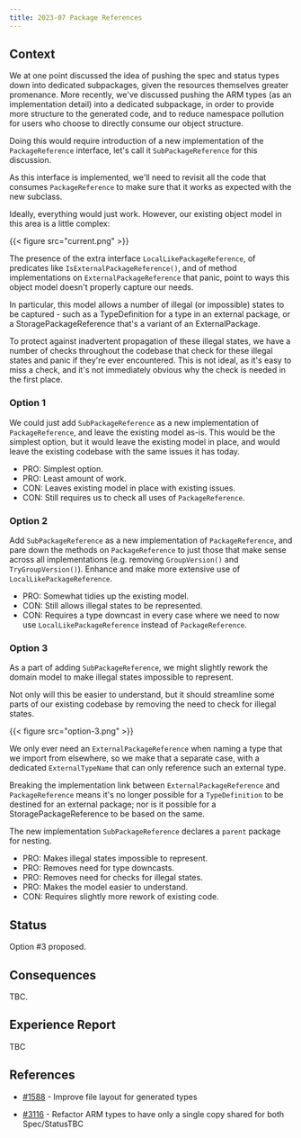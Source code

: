 ```yaml
---
title: 2023-07 Package References
---
```


## Context

We at one point discussed the idea of pushing the spec and status types down into dedicated subpackages, given the resources themselves greater promenance. More recently, we've discussed pushing the ARM types (as an implementation detail) into a dedicated subpackage, in order to provide more structure to the generated code, and to reduce namespace pollution for users who choose to directly consume our object structure.

Doing this would require introduction of a new implementation of the `PackageReference` interface, let's call it `SubPackageReference` for this discussion.

As this interface is implemented, we'll need to revisit all the code that consumes `PackageReference` to make sure that it works as expected with the new subclass.

Ideally, everything would just work. However, our existing object model in this area is a little complex:

{{< figure src="current.png" >}}

<!-- yuml.me class diagram

[<<interface>>;PackageReference]

[PackageReference]<>--[LocalPackageReference]
[PackageReference]<>--[StoragePackageReference]
[PackageReference]<>--[ExternalPackageReference]

[TypeName;Name string]--packageReference >[PackageReference]

[TypeDefinition]--name >[TypeName]
[TypeDefinition]--theType >[Type]

[Type]<>--[TypeName]

[<<interface>>;LocalLikePackageReference]<>--[LocalPackageReference]
[LocalLikePackageReference]<>--[StoragePackageReference]

[StoragePackageReference]-inner >[PackageReference]

-->

The presence of the extra interface `LocalLikePackageReference`, of predicates like `IsExternalPackageReference()`, and of method implementations on `ExternalPackageReference` that panic, point to ways this object model doesn't properly capture our needs.

In particular, this model allows a number of illegal (or impossible) states to be captured - such as a TypeDefinition for a type in an external package, or a StoragePackageReference that's a variant of an ExternalPackage. 

To protect against inadvertent propagation of these illegal states, we have a number of checks throughout the codebase that check for these illegal states and panic if they're ever encountered. This is not ideal, as it's easy to miss a check, and it's not immediately obvious why the check is needed in the first place.

### Option 1

We could just add `SubPackageReference` as a new implementation of `PackageReference`, and leave the existing model as-is. This would be the simplest option, but it would leave the existing model in place, and would leave the existing codebase with the same issues it has today.

* PRO: Simplest option.
* PRO: Least amount of work.
* CON: Leaves existing model in place with existing issues.
* CON: Still requires us to check all uses of `PackageReference`.

### Option 2

Add `SubPackageReference` as a new implementation of `PackageReference`, and pare down the methods on `PackageReference` to just those that make sense across all implementations (e.g. removing `GroupVersion()` and `TryGroupVersion()`). Enhance and make more extensive use of `LocalLikePackageReference`.

<!-- yuml.me class diagram

[<<interface>>;PackageReference]

[PackageReference]<>--[LocalPackageReference]
[PackageReference]<>--[StoragePackageReference]
[PackageReference]<>--[ExternalPackageReference]

[TypeName;Name string]--packageReference >[PackageReference]

[TypeDefinition]--name >[TypeName]
[TypeDefinition]--theType >[Type]

[Type]<>--[TypeName]

[<<interface>>;LocalLikePackageReference]<>--[LocalPackageReference]
[LocalLikePackageReference]<>--[StoragePackageReference]

[StoragePackageReference]-inner >[PackageReference]

[PackageReference]<>--[SubPackageReference]
[SubPackageReference]-parent >[PackageReference]

-->

* PRO: Somewhat tidies up the existing model.
* CON: Still allows illegal states to be represented.
* CON: Requires a type downcast in every case where we need to now use `LocalLikePackageReference` instead of `PackageReference`.

### Option 3

As a part of adding `SubPackageReference`, we might slightly rework the domain model to make illegal states impossible to represent.

Not only will this be easier to understand, but it should streamline some parts of our existing codebase by removing the need to check for illegal states.

{{< figure src="option-3.png" >}}

<!-- yuml.me class diagram

[<<interface>>;PackageReference]
[PackageReference]<>--[LocalPackageReference]
[PackageReference]<>--[StoragePackageReference]
[PackageReference]<>--[SubPackageReference]

[TypeName;Name string]--packageReference >[PackageReference]

[TypeDefinition]--name >[TypeName]
[TypeDefinition]--theType >[Type]

[Type]<>--[TypeName]
[Type]<>--[ExternalTypeName]

[StoragePackageReference]-inner >[PackageReference]
[SubPackageReference]-parent >[PackageReference]

[ExternalTypeName;Name string]--packageReference >[ExternalPackageReference]

-->

We only ever need an `ExternalPackageReference` when naming a type that we import from elsewhere, so we make that a separate case, with a dedicated `ExternalTypeName` that can only reference such an external type.

Breaking the implementation link between `ExternalPackageReference` and `PackageReference` means it's no longer possible for a `TypeDefinition` to be destined for an external package; nor is it possible for a StoragePackageReference to be based on the same. 

The new implementation `SubPackageReference` declares a `parent` package for nesting.

* PRO: Makes illegal states impossible to represent.
* PRO: Removes need for type downcasts.
* PRO: Removes need for checks for illegal states.
* PRO: Makes the model easier to understand.
* CON: Requires slightly more rework of existing code.


## Status

Option #3 proposed.

## Consequences

TBC.

## Experience Report

TBC

## References

* [#1588](https://github.com/Azure/azure-service-operator/issues/1588) - Improve file layout for generated types

* [#3116](https://github.com/Azure/azure-service-operator/issues/3116) - Refactor ARM types to have only a single copy shared for both Spec/StatusTBC

